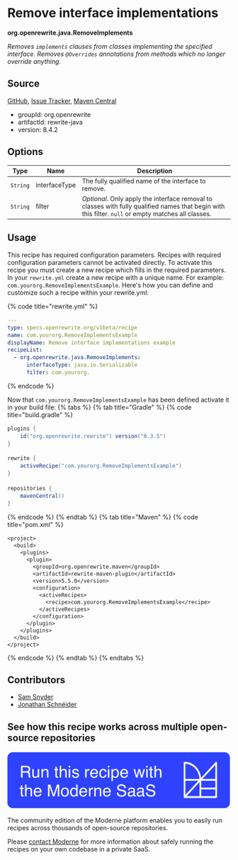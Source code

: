 # Remove interface implementations

**org.openrewrite.java.RemoveImplements**

_Removes `implements` clauses from classes implementing the specified interface. Removes `@Overrides` annotations from methods which no longer override anything._

## Source

[GitHub](https://github.com/openrewrite/rewrite/blob/main/rewrite-java/src/main/java/org/openrewrite/java/RemoveImplements.java), [Issue Tracker](https://github.com/openrewrite/rewrite/issues), [Maven Central](https://central.sonatype.com/artifact/org.openrewrite/rewrite-java/8.4.2/jar)

* groupId: org.openrewrite
* artifactId: rewrite-java
* version: 8.4.2

## Options

| Type | Name | Description |
| -- | -- | -- |
| `String` | interfaceType | The fully qualified name of the interface to remove. |
| `String` | filter | *Optional*. Only apply the interface removal to classes with fully qualified names that begin with this filter. `null` or empty matches all classes. |


## Usage

This recipe has required configuration parameters. Recipes with required configuration parameters cannot be activated directly. To activate this recipe you must create a new recipe which fills in the required parameters. In your `rewrite.yml` create a new recipe with a unique name. For example: `com.yourorg.RemoveImplementsExample`.
Here's how you can define and customize such a recipe within your rewrite.yml:

{% code title="rewrite.yml" %}
```yaml
---
type: specs.openrewrite.org/v1beta/recipe
name: com.yourorg.RemoveImplementsExample
displayName: Remove interface implementations example
recipeList:
  - org.openrewrite.java.RemoveImplements:
      interfaceType: java.io.Serializable
      filter: com.yourorg.
```
{% endcode %}

Now that `com.yourorg.RemoveImplementsExample` has been defined activate it in your build file:
{% tabs %}
{% tab title="Gradle" %}
{% code title="build.gradle" %}
```groovy
plugins {
    id("org.openrewrite.rewrite") version("6.3.5")
}

rewrite {
    activeRecipe("com.yourorg.RemoveImplementsExample")
}

repositories {
    mavenCentral()
}
```
{% endcode %}
{% endtab %}
{% tab title="Maven" %}
{% code title="pom.xml" %}
```markup
<project>
  <build>
    <plugins>
      <plugin>
        <groupId>org.openrewrite.maven</groupId>
        <artifactId>rewrite-maven-plugin</artifactId>
        <version>5.5.0</version>
        <configuration>
          <activeRecipes>
            <recipe>com.yourorg.RemoveImplementsExample</recipe>
          </activeRecipes>
        </configuration>
      </plugin>
    </plugins>
  </build>
</project>
```
{% endcode %}
{% endtab %}
{% endtabs %}

## Contributors
* [Sam Snyder](mailto:sam@moderne.io)
* [Jonathan Schnéider](mailto:jkschneider@gmail.com)


## See how this recipe works across multiple open-source repositories

[![Moderne Link Image](/.gitbook/assets/ModerneRecipeButton.png)](https://app.moderne.io/recipes/org.openrewrite.java.RemoveImplements)

The community edition of the Moderne platform enables you to easily run recipes across thousands of open-source repositories.

Please [contact Moderne](https://moderne.io/product) for more information about safely running the recipes on your own codebase in a private SaaS.
